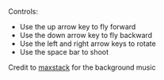 Controls:

- Use the up arrow key to fly forward
- Use the down arrow key to fly backward
- Use the left and right arrow keys to rotate
- Use the space bar to shoot

Credit to [maxstack](https://opengameart.org/users/maxstack) for the background music
